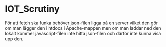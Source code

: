 # IOT_Scrutiny
För att fetch ska funka behöver json-filen ligga på en server vilket den gör om man lägger den i htdocs i Apache-mappen men om man laddar ned den lokalt kommer javascript-filen
inte hitta json-filen och därför inte kunna visa upp den.
